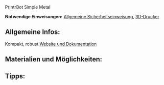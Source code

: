 PrintrBot Simple Metal

**Notwendige Einweisungen:** [Allgemeine Sicherheitseinweisung](!de/Einweisungen_und_Regeln/Grundregeln/index), [3D-Drucker](!de/Einweisungen_und_Regeln/Einweisung_3D-Drucker/index)

## Allgemeine Infos:

Kompakt, robust
[Website und Dokumentation](http://printrbot.com/project/simple-metal/)

## Materialien und Möglichkeiten:

## Tipps:
